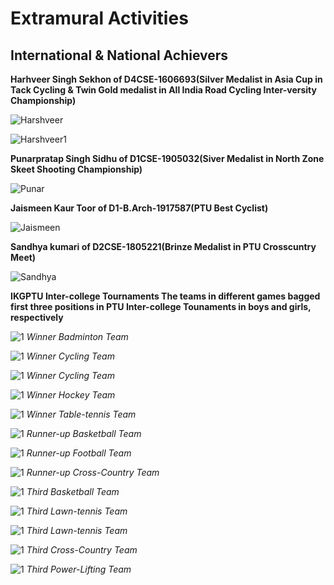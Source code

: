 # Extramural Activities
## International & National Achievers  


**Harhveer Singh Sekhon of D4CSE-1606693(Silver Medalist in Asia Cup in Tack Cycling & Twin Gold medalist in All India Road Cycling Inter-versity Championship)**  

![Harshveer](Images/Star/1.jpg)  

![Harshveer1](Images/Star/2.jpg)

**Punarpratap Singh Sidhu of D1CSE-1905032(Siver Medalist in North Zone Skeet Shooting Championship)**  

![Punar](Images/Star/3.jpg)  

**Jaismeen Kaur Toor of D1-B.Arch-1917587(PTU Best Cyclist)**  

![Jaismeen](Images/Star/4.jpg)

**Sandhya kumari of D2CSE-1805221(Brinze Medalist in PTU Crosscuntry Meet)**

![Sandhya](Images/Star/5.jpg)


**IKGPTU Inter-college Tournaments
The teams in different games bagged first three positions in PTU Inter-college Tounaments in boys and girls, respectively**

![1](Images/Teams/1-1st.jpg)
*Winner Badminton Team*

![1](Images/Teams/2-1st.jpg)
*Winner Cycling Team*

![1](Images/Teams/3-1st.jpeg)
*Winner Cycling Team*

![1](Images/Teams/4-1st.jpg)
*Winner Hockey Team*

![1](Images/Teams/5-1st.jpg)
*Winner Table-tennis Team*

![1](Images/Teams/6-2nd.jpeg)
*Runner-up Basketball Team*

![1](Images/Teams/7-2nd.jpg)
*Runner-up Football Team*

![1](Images/Teams/8-2nd.jpg)
*Runner-up Cross-Country Team*

![1](Images/Teams/9-3rd.jpeg)
*Third Basketball Team*

![1](Images/Teams/10-3rd.jpg)
*Third Lawn-tennis Team*

![1](Images/Teams/11-3rd.jpg)
*Third Lawn-tennis Team*

![1](Images/Teams/12-3rd.jpg)
*Third Cross-Country Team*

![1](Images/Teams/13-3rd.jpg)
*Third Power-Lifting Team*
